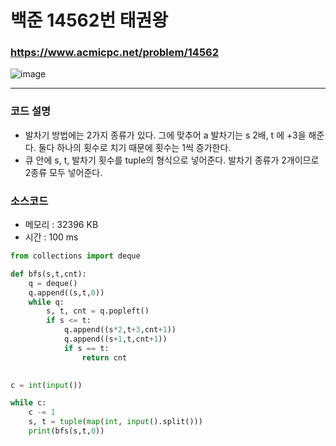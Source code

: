 백준 14562번 태권왕
=====================

### <https://www.acmicpc.net/problem/14562>
![image](https://user-images.githubusercontent.com/83554018/155206192-611d18ec-45e6-41a4-b098-4d9b02dd938e.png)

<hr>

### 코드 설명
+ 발차기 방법에는 2가지 종류가 있다. 그에 맞추어 a 발차기는 s 2배, t 에 +3을 해준다. 둘다 하나의 횟수로 치기 때문에 횟수는 1씩 증가한다.
+ 큐 안에 s, t, 발차기 횟수를 tuple의 형식으로 넣어준다. 발차기 종류가 2개이므로 2종류 모두 넣어준다. 

### 소스코드
+ 메모리 : 32396 KB
+ 시간 : 100 ms
```python
from collections import deque

def bfs(s,t,cnt):
	q = deque()
	q.append((s,t,0))
	while q:
		s, t, cnt = q.popleft()
		if s <= t:
			q.append((s*2,t+3,cnt+1))
			q.append((s+1,t,cnt+1))
			if s == t:
				return cnt
			

c = int(input())

while c:
	c -= 1
	s, t = tuple(map(int, input().split()))
	print(bfs(s,t,0))
	
```
